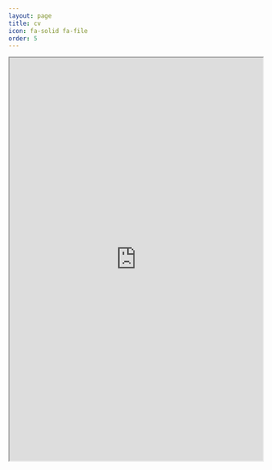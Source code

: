 ```yaml
---
layout: page
title: cv
icon: fa-solid fa-file
order: 5
---
```



<iframe src="https://github.com/caterer-z-t/caterer-z-t.github.io/raw/dd1713208bc46d9a07660604d2ed477cc31aad36/assets/pdf/zc_cv.pdf" width="100%" height="800px">
  <p>This browser does not support PDFs. Please <a href="https://github.com/caterer-z-t/caterer-z-t.github.io/raw/dd1713208bc46d9a07660604d2ed477cc31aad36/assets/pdf/zc_cv.pdf">download the PDF</a> to view it.</p>
</iframe>
